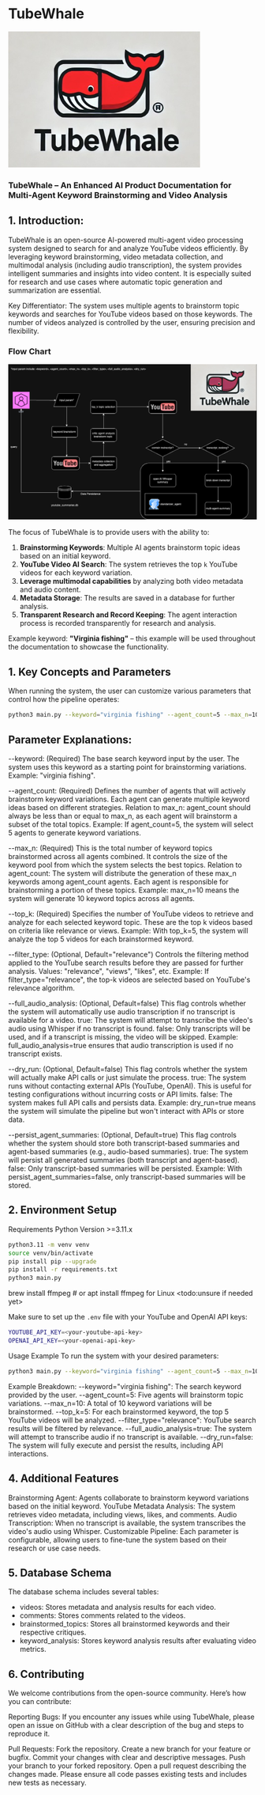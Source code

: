# TubeWhale
![Logo](logo.png)
### TubeWhale – An Enhanced AI Product Documentation for Multi-Agent Keyword Brainstorming and Video Analysis

## 1. Introduction:
TubeWhale is an open-source AI-powered multi-agent video processing system designed to search for and analyze YouTube videos efficiently. By leveraging keyword brainstorming, video metadata collection, and multimodal analysis (including audio transcription), the system provides intelligent summaries and insights into video content. It is especially suited for research and use cases where automatic topic generation and summarization are essential.

Key Differentiator: The system uses multiple agents to brainstorm topic keywords and searches for YouTube videos based on those keywords. The number of videos analyzed is controlled by the user, ensuring precision and flexibility.


### Flow Chart
![flow-chart](flow-chart.png)

The focus of TubeWhale is to provide users with the ability to:
1. **Brainstorming Keywords**: Multiple AI agents brainstorm topic ideas based on an initial keyword.
2. **YouTube Video AI Search**: The system retrieves the top `k` YouTube videos for each keyword variation.
3. **Leverage multimodal capabilities** by analyzing both video metadata and audio content.
4. **Metadata Storage**: The results are saved in a database for further analysis.
5. **Transparent Research and Record Keeping**: The agent interaction process is recorded transparently for research and analysis.

Example keyword: **"Virginia fishing"** – this example will be used throughout the documentation to showcase the functionality.

## 1. Key Concepts and Parameters
When running the system, the user can customize various parameters that control how the pipeline operates:

```bash
python3 main.py --keyword="virginia fishing" --agent_count=5 --max_n=10 --top_k=5 --filter_type="relevance" --full_audio_analysis=true --dry_run=false
```

## Parameter Explanations:
--keyword: (Required)
The base search keyword input by the user. The system uses this keyword as a starting point for brainstorming variations.
Example: "virginia fishing".

--agent_count: (Required)
Defines the number of agents that will actively brainstorm keyword variations. Each agent can generate multiple keyword ideas based on different strategies.
Relation to max_n: agent_count should always be less than or equal to max_n, as each agent will brainstorm a subset of the total topics.
Example: If agent_count=5, the system will select 5 agents to generate keyword variations.

--max_n: (Required)
This is the total number of keyword topics brainstormed across all agents combined. It controls the size of the keyword pool from which the system selects the best topics.
Relation to agent_count: The system will distribute the generation of these max_n keywords among agent_count agents. Each agent is responsible for brainstorming a portion of these topics.
Example: max_n=10 means the system will generate 10 keyword topics across all agents.

--top_k: (Required)
Specifies the number of YouTube videos to retrieve and analyze for each selected keyword topic. These are the top k videos based on criteria like relevance or views.
Example: With top_k=5, the system will analyze the top 5 videos for each brainstormed keyword.

--filter_type: (Optional, Default="relevance")
Controls the filtering method applied to the YouTube search results before they are passed for further analysis.
Values: "relevance", "views", "likes", etc.
Example: If filter_type="relevance", the top-k videos are selected based on YouTube's relevance algorithm.

--full_audio_analysis: (Optional, Default=false)
This flag controls whether the system will automatically use audio transcription if no transcript is available for a video.
true: The system will attempt to transcribe the video's audio using Whisper if no transcript is found.
false: Only transcripts will be used, and if a transcript is missing, the video will be skipped.
Example: full_audio_analysis=true ensures that audio transcription is used if no transcript exists.

--dry_run: (Optional, Default=false)
This flag controls whether the system will actually make API calls or just simulate the process.
true: The system runs without contacting external APIs (YouTube, OpenAI). This is useful for testing configurations without incurring costs or API limits.
false: The system makes full API calls and persists data.
Example: dry_run=true means the system will simulate the pipeline but won't interact with APIs or store data.

--persist_agent_summaries: (Optional, Default=true)
This flag controls whether the system should store both transcript-based summaries and agent-based summaries (e.g., audio-based summaries).
true: The system will persist all generated summaries (both transcript and agent-based).
false: Only transcript-based summaries will be persisted.
Example: With persist_agent_summaries=false, only transcript-based summaries will be stored.


## 2. Environment Setup
Requirements
Python Version >=3.11.x
```bash
python3.11 -m venv venv
source venv/bin/activate
pip install pip --upgrade
pip install -r requirements.txt
python3 main.py
```
brew install ffmpeg  # or apt install ffmpeg for Linux  <todo:unsure if needed yet>
 
Make sure to set up the `.env` file with your YouTube and OpenAI API keys:
```bash
YOUTUBE_API_KEY=<your-youtube-api-key>
OPENAI_API_KEY=<your-openai-api-key>
```

 Usage Example
To run the system with your desired parameters:
```bash
python3 main.py --keyword="virginia fishing" --agent_count=5 --max_n=10 --top_k=5 --filter_type="relevance" --full_audio_analysis=true --dry_run=false
```

Example Breakdown:
--keyword="virginia fishing": The search keyword provided by the user.
--agent_count=5: Five agents will brainstorm topic variations.
--max_n=10: A total of 10 keyword variations will be brainstormed.
--top_k=5: For each brainstormed keyword, the top 5 YouTube videos will be analyzed.
--filter_type="relevance": YouTube search results will be filtered by relevance.
--full_audio_analysis=true: The system will attempt to transcribe audio if no transcript is available.
--dry_run=false: The system will fully execute and persist the results, including API interactions.

## 4. Additional Features
Brainstorming Agent: Agents collaborate to brainstorm keyword variations based on the initial keyword.
YouTube Metadata Analysis: The system retrieves video metadata, including views, likes, and comments.
Audio Transcription: When no transcript is available, the system transcribes the video's audio using Whisper.
Customizable Pipeline: Each parameter is configurable, allowing users to fine-tune the system based on their research or use case needs.

## 5. Database Schema
The database schema includes several tables:
- videos: Stores metadata and analysis results for each video.
- comments: Stores comments related to the videos.
- brainstormed_topics: Stores all brainstormed keywords and their respective critiques.
- keyword_analysis: Stores keyword analysis results after evaluating video metrics.


## 6. Contributing
We welcome contributions from the open-source community. Here’s how you can contribute:

Reporting Bugs:
If you encounter any issues while using TubeWhale, please open an issue on GitHub with a clear description of the bug and steps to reproduce it.

Pull Requests:
Fork the repository.
Create a new branch for your feature or bugfix.
Commit your changes with clear and descriptive messages.
Push your branch to your forked repository.
Open a pull request describing the changes made.
Please ensure all code passes existing tests and includes new tests as necessary.